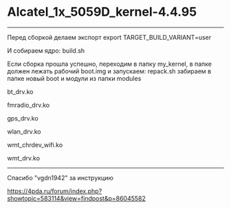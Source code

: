 # Alcatel_1x_5059D_kernel-4.4.95
-------------------------------------------------------------------------

Перед сборкой делаем экспорт
export TARGET_BUILD_VARIANT=user

И собираем ядро: build.sh

Если сборка прошла успешно, переходим в папку my_kernel, в папке должен лежать рабочий boot.img
и запускаем: repack.sh
забираем в папке новый boot и модули из папки modules

bt_drv.ko

fmradio_drv.ko

gps_drv.ko

wlan_drv.ko

wmt_chrdev_wifi.ko

wmt_drv.ko

-------------------------------------------------------------------------
Спасибо "vgdn1942" за инструкцию

https://4pda.ru/forum/index.php?showtopic=583114&view=findpost&p=86045582

